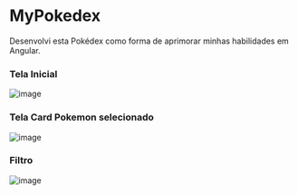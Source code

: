 # MyPokedex

Desenvolvi esta Pokédex como forma de aprimorar minhas habilidades em Angular. 

### Tela Inicial

![image](https://github.com/CarolinaCedro/MyPokedex/assets/75391803/4776c72a-86bc-448b-8ff5-4d30cfadc19f)

### Tela Card Pokemon selecionado

![image](https://github.com/CarolinaCedro/MyPokedex/assets/75391803/f5c73563-e0e6-4da4-8f9e-81a73840741d)

### Filtro
![image](https://github.com/CarolinaCedro/MyPokedex/assets/75391803/acc3b37e-0411-41c1-b1d8-51d00765b0b7)


